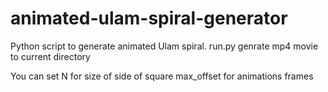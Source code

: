 # animated-ulam-spiral-generator
Python script to generate animated Ulam spiral.
run.py genrate mp4 movie to current directory

You can set 
  N for size of side of square
  max_offset for animations frames
